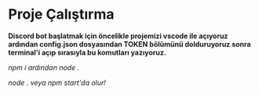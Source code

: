 # Proje Çalıştırma

**Discord bot başlatmak için öncelikle projemizi vscode ile açıyoruz ardından config.json dosyasından TOKEN bölümünü dolduruyoruz sonra terminal'i açıp sırasıyla bu komutları yazıyoruz.**

*npm i ardından node .*

*node . veya npm start'da olur!*
